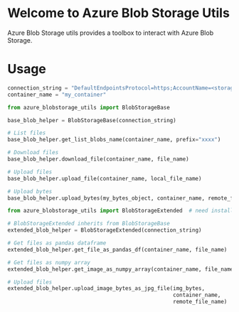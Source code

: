 # Welcome to Azure Blob Storage Utils

Azure Blob Storage utils provides a toolbox to interact with Azure Blob Storage.

# Usage

```py title="Define credentials"
connection_string = "DefaultEndpointsProtocol=https;AccountName=<storage_account_name>;AccountKey=<storage_account_key>;EndpointSuffix=core.windows.net"
container_name = "my_container"
```


```py title="Basic usage"
from azure_blobstorage_utils import BlobStorageBase

base_blob_helper = BlobStorageBase(connection_string)

# List files
base_blob_helper.get_list_blobs_name(container_name, prefix="xxxx")

# Download files
base_blob_helper.download_file(container_name, file_name)

# Upload files
base_blob_helper.upload_file(container_name, local_file_name)

# Upload bytes
base_blob_helper.upload_bytes(my_bytes_object, container_name, remote_file_name)
```

```py title="Extended usage"
from azure_blobstorage_utils import BlobStorageExtended  # need installation with extras !

# BlobStorageExtended inherits from BlobStorageBase
extended_blob_helper = BlobStorageExtended(connection_string)

# Get files as pandas dataframe
extended_blob_helper.get_file_as_pandas_df(container_name, file_name)

# Get files as numpy array
extended_blob_helper.get_image_as_numpy_array(container_name, file_name)

# Upload files
extended_blob_helper.upload_image_bytes_as_jpg_file(img_bytes,
                                                    container_name,
                                                    remote_file_name)
```
